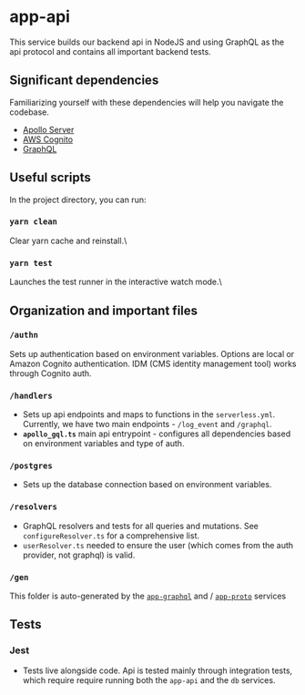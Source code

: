 # app-api

This service builds our backend api in NodeJS and using GraphQL as the api protocol and contains all important backend tests.

## Significant dependencies

Familiarizing yourself with these dependencies will help you navigate the codebase.

-   [Apollo Server](https://www.apollographql.com/docs/apollo-server/)
-   [AWS Cognito](https://docs.aws.amazon.com/cognito/latest/developerguide/what-is-amazon-cognito.html)
-   [GraphQL](https://graphql.org/learn/)

## Useful scripts

In the project directory, you can run:

### `yarn clean`

Clear yarn cache and reinstall.\

### `yarn test`

Launches the test runner in the interactive watch mode.\

## Organization and important files

### `/authn`

Sets up authentication based on environment variables. Options are local or Amazon Cognito authentication. IDM (CMS identity management tool) works through Cognito auth.

### `/handlers`

-   Sets up api endpoints and maps to functions in the `serverless.yml`. Currently, we have two main endpoints - `/log_event` and `/graphql`.
-   **`apollo_gql.ts`** main api entrypoint - configures all dependencies based on environment variables and type of auth.

### `/postgres`

-   Sets up the database connection based on environment variables.

### `/resolvers`

-   GraphQL resolvers and tests for all queries and mutations. See `configureResolver.ts` for a comprehensive list.
-   `userResolver.ts` needed to ensure the user (which comes from the auth provider, not graphql) is valid.

### `/gen`

This folder is auto-generated by the [`app-graphql`](../app-graphql) and / [`app-proto`](../app-proto) services

## Tests

### Jest

-   Tests live alongside code. Api is tested mainly through integration tests, which require require running both the `app-api` and the `db` services.
